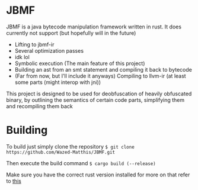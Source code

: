 # JBMF
JBMF is a java bytecode manipulation framework written in rust.
It does currently not support (but hopefully will in the future)
- Lifting to jbmf-ir
- Several optimization passes
- idk lol
- Symbolic execution (The main feature of this project)
- Building an ast from an smt statement and compiling it back to bytecode
- (Far from now, but I'll include it anyways) Compiling to llvm-ir (at least some parts (might interop with jni))

This project is designed to be used for deobfuscation of heavily obfuscated binary, by outlining the semantics of certain code parts, simplifying them and recompiling them back

# Building
To build just simply clone the repository
```$ git clone https://github.com/Wazed-Matthis/JBMF.git```

Then execute the build command
```$ cargo build (--release)```

Make sure you have the correct rust version installed for more on that refer to [this](https://rustup.rs/)
